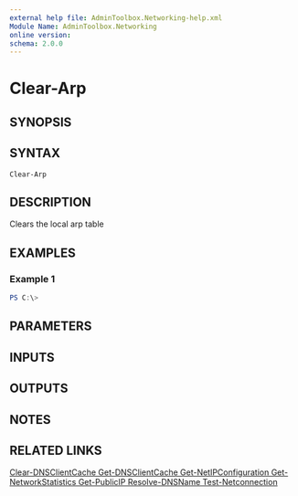 ```yaml
---
external help file: AdminToolbox.Networking-help.xml
Module Name: AdminToolbox.Networking
online version:
schema: 2.0.0
---
```


# Clear-Arp

## SYNOPSIS

## SYNTAX

```
Clear-Arp
```

## DESCRIPTION
Clears the local arp table

## EXAMPLES

### Example 1
```powershell
PS C:\> 
```



## PARAMETERS

## INPUTS

## OUTPUTS

## NOTES

## RELATED LINKS

[Clear-DNSClientCache
Get-DNSClientCache
Get-NetIPConfiguration
Get-NetworkStatistics
Get-PublicIP
Resolve-DNSName
Test-Netconnection]()


